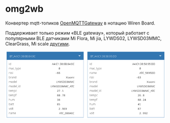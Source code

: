 # omg2wb
Конвертер mqtt-топиков [OpenMQTTGateway](https://docs.openmqttgateway.com) в нотацию Wiren Board.

Поддерживает только режим «BLE gateway», который работает с популярными BLE датчиками Mi Flora, Mi jia, LYWDS02, LYWSD03MMC, ClearGrass, Mi scale [другими](https://compatible.openmqttgateway.com/index.php/devices/ble-devices/).

![изображение](img/xiaomi.png)